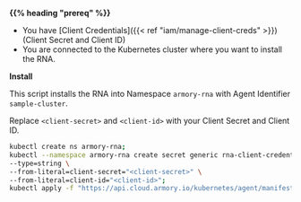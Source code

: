 
**{{% heading "prereq" %}}**

* You have [Client Credentials]({{< ref "iam/manage-client-creds" >}}) (Client Secret and Client ID)
* You are connected to the Kubernetes cluster where you want to install the RNA.

**Install**

This script installs the RNA into Namespace `armory-rna` with Agent Identifier `sample-cluster`.

Replace `<client-secret>` and `<client-id>` with your Client Secret and Client ID.

```bash
kubectl create ns armory-rna; 
kubectl --namespace armory-rna create secret generic rna-client-credentials \
--type=string \
--from-literal=client-secret="<client-secret>" \
--from-literal=client-id="<client-id>";
kubectl apply -f "https://api.cloud.armory.io/kubernetes/agent/manifest?agentIdentifier=sample-cluster&namespace=armory-rna"
```
